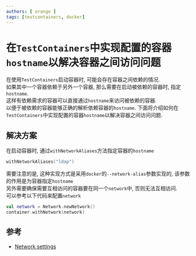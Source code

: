 ```yaml
---
authors: [ orange ]
tags: [testcontainers, docker]
---
```


# 在`TestContainers`中实现配置的容器`hostname`以解决容器之间访问问题

在使用`TestContainers`启动容器时, 可能会存在容器之间依赖的情况.<br/>
如果其中一个容器依赖于另外一个容器, 那么需要在启动被依赖的容器时, 指定`hostname`.<br/>
这样有依赖需求的容器可以直接通过`hostname`来访问被依赖的容器.<br/>
以便于被依赖的容器能够正确的解析依赖容器的`hostname`.
下面将介绍如何在`TestContainers`中实现配置的容器`hostname`以解决容器之间访问问题.

<!--truncate-->

## 解决方案

在启动容器时, 通过`withNetworkAliases`方法指定容器的`hostname`

```kotlin
withNetworkAliases("ldap")
```

需要注意的是, 这种实现方式是采用`docker`的`--network-alias`参数实现的, 该参数的作用是为容器指定`hostname`<br/>
另外需要确保需要互相访问的容器要在同一个`network`中, 否则无法互相访问.<br/>
可以参考以下代码来配置`network`

```kotlin
val network = Network.newNetwork()
container.withNetwork(network)
```

## 参考

- [Network settings](https://docs.docker.com/engine/reference/run/#network-settings)
